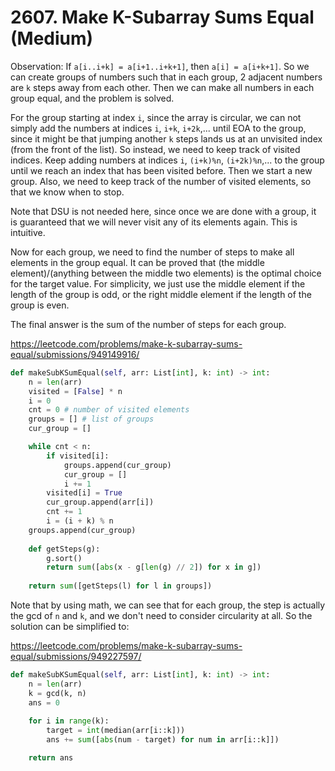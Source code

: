 # 2607. Make K-Subarray Sums Equal (Medium)

Observation: If `a[i..i+k] = a[i+1..i+k+1]`, then `a[i] = a[i+k+1]`. So we can create groups of numbers such that in each group, 2 adjacent numbers are `k` steps away from each other. Then we can make all numbers in each group equal, and the problem is solved.

For the group starting at index `i`, since the array is circular, we can not simply add the numbers at indices `i`, `i+k`, `i+2k`,... until EOA to the group, since it might be that jumping another `k` steps lands us at an unvisited index (from the front of the list). So instead, we need to keep track of visited indices. Keep adding numbers at indices `i`, `(i+k)%n`, `(i+2k)%n`,... to the group until we reach an index that has been visited before. Then we start a new group. Also, we need to keep track of the number of visited elements, so that we know when to stop.

Note that DSU is not needed here, since once we are done with a group, it is guaranteed that we will never visit any of its elements again. This is intuitive.

Now for each group, we need to find the number of steps to make all elements in the group equal. It can be proved that (the middle element)/(anything between the middle two elements) is the optimal choice for the target value. For simplicity, we just use the middle element if the length of the group is odd, or the right middle element if the length of the group is even.

The final answer is the sum of the number of steps for each group.

https://leetcode.com/problems/make-k-subarray-sums-equal/submissions/949149916/
```python
def makeSubKSumEqual(self, arr: List[int], k: int) -> int:
    n = len(arr)
    visited = [False] * n
    i = 0
    cnt = 0 # number of visited elements
    groups = [] # list of groups
    cur_group = []

    while cnt < n:
        if visited[i]:
            groups.append(cur_group)
            cur_group = []
            i += 1
        visited[i] = True
        cur_group.append(arr[i])
        cnt += 1
        i = (i + k) % n
    groups.append(cur_group)
    
    def getSteps(g):
        g.sort()
        return sum([abs(x - g[len(g) // 2]) for x in g])
    
    return sum([getSteps(l) for l in groups])
```

Note that by using math, we can see that for each group, the step is actually the gcd of `n` and `k`, and we don't need to consider circularity at all. So the solution can be simplified to:

https://leetcode.com/problems/make-k-subarray-sums-equal/submissions/949227597/
```python
def makeSubKSumEqual(self, arr: List[int], k: int) -> int:
    n = len(arr)
    k = gcd(k, n)
    ans = 0
    
    for i in range(k):
        target = int(median(arr[i::k]))
        ans += sum([abs(num - target) for num in arr[i::k]])

    return ans
```

